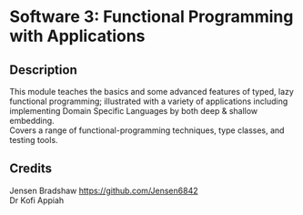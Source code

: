 # Software 3: Functional Programming with Applications

## Description
This module teaches the basics and some advanced features of typed, lazy functional programming; illustrated with a variety of applications including implementing Domain Specific Languages by both deep & shallow embedding. <br />
Covers a range of functional-programming techniques, type classes, and testing tools.

## Credits
Jensen Bradshaw https://github.com/Jensen6842 <br />
Dr Kofi Appiah
